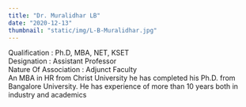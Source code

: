 ```yaml
---
title: "Dr. Muralidhar LB"
date: "2020-12-13"
thumbnail: "static/img/L-B-Muralidhar.jpg"
---
```


Qualification : Ph.D, MBA, NET, KSET  
Designation : Assistant Professor  
Nature Of Association : Adjunct Faculty  
An MBA in HR from Christ University he has completed his Ph.D. from Bangalore University. He has experience of more than 10 years both in industry and academics
